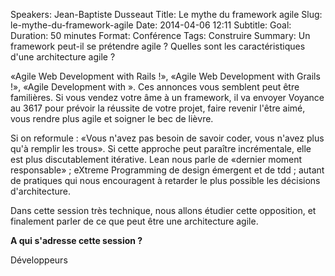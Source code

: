 Speakers: Jean-Baptiste Dusseaut
Title: Le mythe du framework agile
Slug: le-mythe-du-framework-agile
Date: 2014-04-06 12:11
Subtitle: 
Goal: 
Duration: 50 minutes
Format: Conférence
Tags: Construire
Summary: Un framework peut-il se prétendre agile ? Quelles sont les caractéristiques d'une architecture agile ?


«Agile Web Development with Rails !», «Agile Web Development with Grails !», «Agile Development with ». 
Ces annonces vous semblent peut être familières. Si vous vendez votre âme à un framework, il va envoyer Voyance au 3617 pour prévoir la réussite de votre projet, faire revenir l'être aimé, vous rendre plus agile et soigner le bec de lièvre.

Si on reformule : «Vous n'avez pas besoin de savoir coder, vous n'avez plus qu'à remplir les trous». Si cette approche peut paraître incrémentale, elle est plus discutablement itérative. Lean nous parle de «dernier moment responsable» ; eXtreme Programming de design émergent et de tdd ; autant de pratiques qui nous encouragent à retarder le plus possible les décisions d'architecture.

Dans cette session très technique, nous allons étudier cette opposition, et finalement parler de ce que peut être une architecture agile.

**A qui s'adresse cette session ?**

Développeurs


